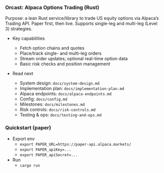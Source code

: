 ### Orcast: Alpaca Options Trading (Rust)

Purpose: a lean Rust service/library to trade US equity options via Alpaca’s Trading API. Paper first, then live. Supports single-leg and multi-leg (Level 3) strategies.

- Key capabilities
  - Fetch option chains and quotes
  - Place/track single- and multi-leg orders
  - Stream order updates; optional real-time option data
  - Basic risk checks and position management

- Read next
  - System design: `docs/system-design.md`
  - Implementation plan: `docs/implementation-plan.md`
  - Alpaca endpoints: `docs/alpaca-endpoints.md`
  - Config: `docs/config.md`
  - Milestones: `docs/milestones.md`
  - Risk controls: `docs/risk-controls.md`
  - Testing & ops: `docs/testing-and-ops.md`

### Quickstart (paper)
- Export env
  - `export PAPER_URL=https://paper-api.alpaca.markets/`
  - `export PAPER_apiKey=...`
  - `export PAPER_apiSecret=...`
- Run
  - `cargo run`

